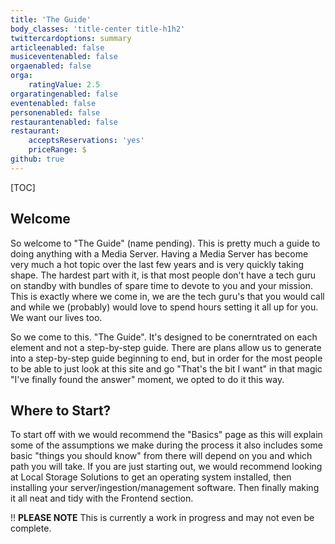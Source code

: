```yaml
---
title: 'The Guide'
body_classes: 'title-center title-h1h2'
twittercardoptions: summary
articleenabled: false
musiceventenabled: false
orgaenabled: false
orga:
    ratingValue: 2.5
orgaratingenabled: false
eventenabled: false
personenabled: false
restaurantenabled: false
restaurant:
    acceptsReservations: 'yes'
    priceRange: $
github: true
---
```


[TOC]

## Welcome

So welcome to "The Guide" (name pending). This is pretty much a guide to doing anything with a Media Server. Having a Media Server has become very much a hot topic over the last few years and is very quickly taking shape. The hardest part with it, is that most people don't have a tech guru on standby with bundles of spare time to devote to you and your mission. This is exactly where we come in, we are the tech guru's that you would call and while we (probably) would love to spend hours setting it all up for you. We want our lives too. 


So we come to this. "The Guide". It's designed to be conerntrated on each element and not a step-by-step guide. There are plans allow us to generate into a step-by-step guide beginning to end, but in order for the most people to be able to just look at this site and go "That's the bit I want" in that magic "I've finally found the answer" moment, we opted to do it this way. 

## Where to Start?

To start off with we would recommend the "Basics" page as this will explain some of the assumptions we make during the process it also includes some basic "things you should know" from there will depend on you and which path you will take. If you are just starting out, we would recommend looking at Local Storage Solutions to get an operating system installed, then installing your server/ingestion/management software. Then finally making it all neat and tidy with the Frontend section.

!! **PLEASE NOTE** This is currently a work in progress and may not even be complete.